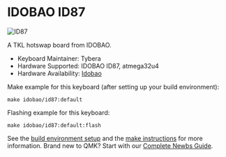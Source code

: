 # IDOBAO ID87

![ID87](https://cdn.shopify.com/s/files/1/0382/1348/4675/products/6601EE887B14D36DE54CA137F0E383AE_1024x1024.jpg)

A TKL hotswap board from IDOBAO.

* Keyboard Maintainer: Tybera
* Hardware Supported: IDOBAO ID87, atmega32u4
* Hardware Availability: [Idobao](https://www.idobao.net/products/idobao-id87-80-hot-swappable-mechanical-keyboard-kit)

Make example for this keyboard (after setting up your build environment):

    make idobao/id87:default

Flashing example for this keyboard:

    make idobao/id87:default:flash

See the [build environment setup](https://docs.qmk.fm/#/getting_started_build_tools) and the [make instructions](https://docs.qmk.fm/#/getting_started_make_guide) for more information. Brand new to QMK? Start with our [Complete Newbs Guide](https://docs.qmk.fm/#/newbs).
